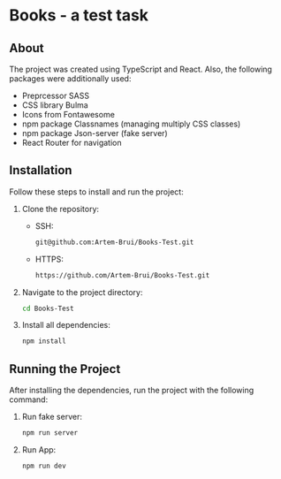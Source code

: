 # Books - a test task

## About

The project was created using TypeScript and React. Also, the following packages were additionally used:
 - Preprcessor SASS
 - CSS library Bulma
 - Icons from Fontawesome
 - npm package Classnames (managing multiply CSS classes)
 - npm package Json-server (fake server)
 - React Router for navigation 

## Installation

Follow these steps to install and run the project:

1. Clone the repository:
    - SSH:
      ```bash
      git@github.com:Artem-Brui/Books-Test.git
      ```
    - HTTPS:
      ```bash
      https://github.com/Artem-Brui/Books-Test.git
      ```

2. Navigate to the project directory:
    ```bash
    cd Books-Test
    ```

3. Install all dependencies:
    ```bash
    npm install
    ```

## Running the Project

After installing the dependencies, run the project with the following command:

1. Run fake server:
    ```bash
    npm run server
    ```

2. Run App:
    ```bash
    npm run dev
    ```
